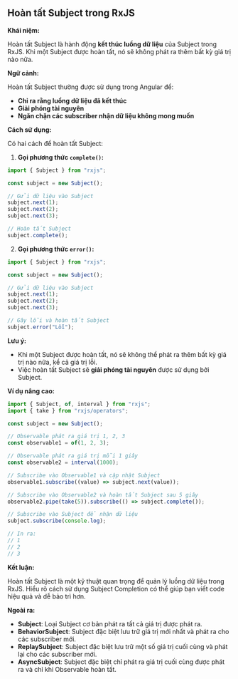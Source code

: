 ## Hoàn tất Subject trong RxJS

**Khái niệm:**

Hoàn tất Subject là hành động **kết thúc luồng dữ liệu** của Subject trong RxJS. Khi một Subject được hoàn tất, nó sẽ không phát ra thêm bất kỳ giá trị nào nữa.

**Ngữ cảnh:**

Hoàn tất Subject thường được sử dụng trong Angular để:

- **Chỉ ra rằng luồng dữ liệu đã kết thúc**
- **Giải phóng tài nguyên**
- **Ngăn chặn các subscriber nhận dữ liệu không mong muốn**

**Cách sử dụng:**

Có hai cách để hoàn tất Subject:

1. **Gọi phương thức `complete()`:**

```typescript
import { Subject } from "rxjs";

const subject = new Subject();

// Gửi dữ liệu vào Subject
subject.next(1);
subject.next(2);
subject.next(3);

// Hoàn tất Subject
subject.complete();
```

2. **Gọi phương thức `error()`:**

```typescript
import { Subject } from "rxjs";

const subject = new Subject();

// Gửi dữ liệu vào Subject
subject.next(1);
subject.next(2);
subject.next(3);

// Gây lỗi và hoàn tất Subject
subject.error("Lỗi");
```

**Lưu ý:**

- Khi một Subject được hoàn tất, nó sẽ không thể phát ra thêm bất kỳ giá trị nào nữa, kể cả giá trị lỗi.
- Việc hoàn tất Subject sẽ **giải phóng tài nguyên** được sử dụng bởi Subject.

**Ví dụ nâng cao:**

```typescript
import { Subject, of, interval } from "rxjs";
import { take } from "rxjs/operators";

const subject = new Subject();

// Observable phát ra giá trị 1, 2, 3
const observable1 = of(1, 2, 3);

// Observable phát ra giá trị mỗi 1 giây
const observable2 = interval(1000);

// Subscribe vào Observable1 và cập nhật Subject
observable1.subscribe((value) => subject.next(value));

// Subscribe vào Observable2 và hoàn tất Subject sau 5 giây
observable2.pipe(take(5)).subscribe(() => subject.complete());

// Subscribe vào Subject để nhận dữ liệu
subject.subscribe(console.log);

// In ra:
// 1
// 2
// 3
```

**Kết luận:**

Hoàn tất Subject là một kỹ thuật quan trọng để quản lý luồng dữ liệu trong RxJS. Hiểu rõ cách sử dụng Subject Completion có thể giúp bạn viết code hiệu quả và dễ bảo trì hơn.

**Ngoài ra:**

- **Subject**: Loại Subject cơ bản phát ra tất cả giá trị được phát ra.
- **BehaviorSubject**: Subject đặc biệt lưu trữ giá trị mới nhất và phát ra cho các subscriber mới.
- **ReplaySubject**: Subject đặc biệt lưu trữ một số giá trị cuối cùng và phát lại cho các subscriber mới.
- **AsyncSubject**: Subject đặc biệt chỉ phát ra giá trị cuối cùng được phát ra và chỉ khi Observable hoàn tất.
